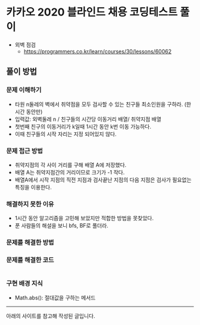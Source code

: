 # 카카오 2020 블라인드 채용 코딩테스트 풀이
- 외벽 점검
    - https://programmers.co.kr/learn/courses/30/lessons/60062

## 풀이 방법
### 문제 이해하기
- 타원 n둘레의 벽에서 취약점을 모두 검사할 수 있는 친구들 최소인원을 구하라. (한시간 동안만)
- 입력값: 외벽둘레 n / 친구들의 시간당 이동거리 배열/ 취약지점 배열
- 첫번째 친구의 이동거리가 k일때 1시간 동안 k번 이동 가능하다.
- 이때 친구들의 시작 자리는 지정 되어있지 않다.

### 문제 접근 방법
- 취약지점의 각 사이 거리를 구해 배열 A에 저장했다.
- 배열 A는 취약지점간의 거리이므로 크기가 -1 작다.
- 배열A에서 시작 지점의 직전 지점과 검사끝난 지점의 다음 지점은 검사가 필요없는 특징을 이용한다.

### 해결하지 못한 이유
- 1시간 동안 알고리즘을 고민해 보았지만 적합한 방법을 못찾았다.
- 푼 사람들의 해설을 보니 bfs, BF로 풀더라. 

### 문제를 해결한 방법


### 문제를 해결한 코드
```java
```


### 구현 배경 지식
- Math.abs(): 절대값을 구하는 메서드 





<!-- ### 접근 방법을 적용한 코드
```java
``` -->


---
아래의 사이트를 참고해 작성된 글입니다.
